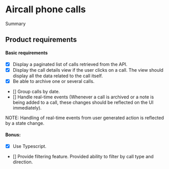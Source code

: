 # Aircall phone calls
Summary

## Product requirements

#### Basic requirements
- [x] Display a paginated list of calls retrieved from the API.
- [x] Display the call details view if the user clicks on a call. The view should display all the data related to the call itself.
- [x] Be able to archive one or several calls.
- [] Group calls by date.
- [] Handle real-time events (Whenever a call is archived or a note is being added to a call, these changes should be reflected on the UI immediately).

NOTE: Handling of real-time events from user generated action is reflected by a state change.

#### Bonus:
- [x] Use Typescript.
- [] Provide filtering feature. Provided ability to filter by call type and direction.
